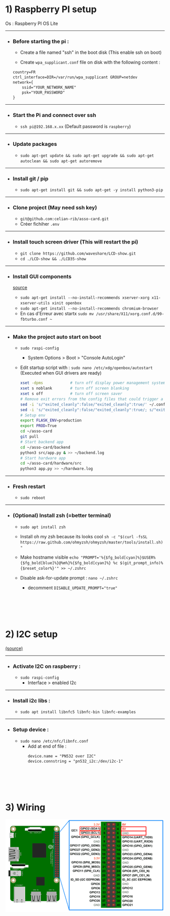 # 1) Raspberry PI setup

Os : Raspberry PI OS Lite

***
- ### Before starting the pi :
    - Create a file named "ssh" in the boot disk (This enable ssh on boot)

    - Create ```wpa_supplicant.conf``` file on disk with the following content :
    ```
    country=FR
    ctrl_interface=DIR=/var/run/wpa_supplicant GROUP=netdev
    network={
        ssid="YOUR_NETWORK_NAME"
        psk="YOUR_PASSWORD"
    }
    ```
***
- ### Start the Pi and connect over ssh
    - ```ssh pi@192.168.x.xx``` (Default password is ```raspberry```)
***
- ### Update packages 
    - ```sudo apt-get update && sudo apt-get upgrade && sudo apt-get autoclean && sudo apt-get autoremove```
***
- ### Install git / pip
    - ```sudo apt-get install git && sudo apt-get -y install python3-pip```
***
- ### Clone project (May need ssh key)
    - ```git@github.com:celian-rib/asso-card.git```
    - Créer fichiher ```.env```
***
- ### Install touch screen driver (This will restart the pi)
    - ```git clone https://github.com/waveshare/LCD-show.git```
    - ```cd ./LCD-show && ./LCD35-show```
***
- ### Install GUI components 
    [source](https://desertbot.io/blog/raspberry-pi-touchscreen-kiosk-setup)

    - ```sudo apt-get install --no-install-recommends xserver-xorg x11-xserver-utils xinit openbox```
    - ```sudo apt-get install --no-install-recommends chromium-browser```
    - En cas d'Erreur avec startx ```sudo mv /usr/share/X11/xorg.conf.d/99-fbturbo.conf ~```
***
- ### Make the project auto start on boot
    - ```sudo raspi-config```
        - System Options > Boot > "Console AutoLogin"

    - Edit startup script with : ```sudo nano /etc/xdg/openbox/autostart``` (Executed when GUI drivers are ready)
        ```bash
        xset -dpms            # turn off display power management system
        xset s noblank        # turn off screen blanking
        xset s off            # turn off screen saver
        # Remove exit errors from the config files that could trigger a warning
        sed -i 's/"exited_cleanly":false/"exited_cleanly":true/' ~/.config/chromium/'Local State'
        sed -i 's/"exited_cleanly":false/"exited_cleanly":true/; s/"exit_type":"[^"]\+"/"exit_type":"Normal"/' ~/.config/chromium/Default/Preferences
        # Setup env
        export FLASK_ENV=production
        export PROD=True
        cd ~/asso-card
        git pull
        # Start backend app
        cd ~/asso-card/backend
        python3 src/app.py & >> ~/backend.log
        # Start hardware app
        cd ~/asso-card/hardware/src
        python3 app.py >> ~/hardware.log
        ```
***
- ### Fresh restart 
    - ```sudo reboot```
***
- ### (Optional) Install zsh (=better terminal)
    - ```sudo apt install zsh```

    - Install oh my zsh because its looks cool 
    ```sh -c "$(curl -fsSL https://raw.github.com/ohmyzsh/ohmyzsh/master/tools/install.sh)"```

    - Make hostname visible 
    ```echo "PROMPT='%{$fg_bold[cyan]%}$USER%{$fg_bold[blue]%}@%m%}%{$fg_bold[cyan]%} %c $(git_prompt_info)%{$reset_color%}'" >> ~/.zshrc```

    - Disable ask-for-update prompt :
    ```nano ~/.zshrc```
        - decomment ```DISABLE_UPDATE_PROMPT="true"```

<br/>
<br/>
<br/>
<br/>

# 2) I2C setup
[(source)](https://www.youtube.com/watch?v=AUlefK47L0s)
***
- ### Activate I2C on raspberry :
    - ```sudo raspi-config```
        - Interface > enabled I2c
***
- ### Install i2c libs :
    - ```sudo apt install libnfc5 libnfc-bin libnfc-examples```
***
- ### Setup device :
    - ```sudo nano /etc/nfc/libnfc.conf```
        - Add at end of file : 
            ```
            device.name = "PN532 over I2C"
            device.connstring = "pn532_i2c:/dev/i2c-1"
            ```

<br/>
<br/>
<br/>
<br/>

# 3) Wiring

<img width="800px" src="https://github.com/celian-rib/asso-card/blob/main/hardware/img/i2c_wiring.png?raw=true" />
